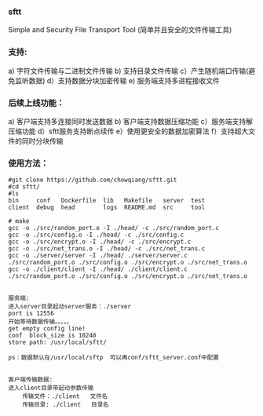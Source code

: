 ### sftt

Simple and Security File Transport Tool (简单并且安全的文件传输工具)

### 支持:

a) 字符文件传输与二进制文件传输
b) 支持目录文件传输
c）产生随机端口传输(避免监听数据)
d）支持数据分块加密传输
e) 服务端支持多进程接收文件


### 后续上线功能：
a) 客户端支持多连接同时发送数据
b) 客户端支持数据压缩功能
c）服务端支持解压缩功能
d）sftt服务支持断点续传
e）使用更安全的数据加密算法
f）支持超大文件的同时分块传输

### 使用方法：

```
#git clone https://github.com/chowqiang/sftt.git
#cd sftt/
#ls
bin     conf   Dockerfile  lib   Makefile   server  test
client  debug  head        logs  README.md  src     tool

# make
gcc -o ./src/random_port.o -I ./head/ -c ./src/random_port.c
gcc -o ./src/config.o -I ./head/ -c ./src/config.c
gcc -o ./src/encrypt.o -I ./head/ -c ./src/encrypt.c
gcc -o ./src/net_trans.o -I ./head/ -c ./src/net_trans.c
gcc -o ./server/server -I ./head/ ./server/server.c ./src/random_port.o ./src/config.o ./src/encrypt.o ./src/net_trans.o
gcc -o ./client/client -I ./head/ ./client/client.c ./src/random_port.o ./src/config.o ./src/encrypt.o ./src/net_trans.o


服务端:
进入server目录起动server服务：./server
port is 12556
开始等待数据传输。。。。。
get empty config line!
conf  block_size is 10240
store path: /usr/local/sftt/

ps：数据默认在/usr/local/sftp  可以再conf/sftt_server.conf中配置


客户端传输数据:
进入client目录带起动参数传输
	传输文件：./client   文件名
	传输目录: ./client   目录名

```
